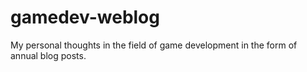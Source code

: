 # gamedev-weblog

My personal thoughts in the field of game development in the form of annual blog posts.